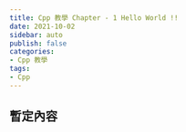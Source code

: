 ```yaml
---
title: Cpp 教學 Chapter - 1 Hello World !!
date: 2021-10-02
sidebar: auto
publish: false
categories:
- Cpp 教學
tags:
- Cpp
---
```

## 暫定內容